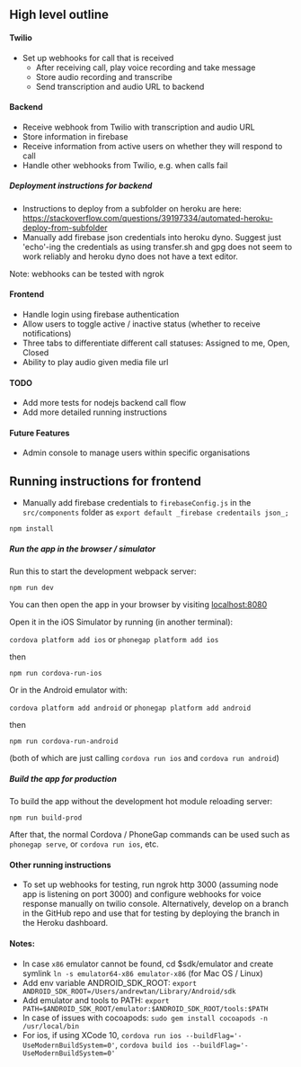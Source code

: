 ## High level outline 

#### Twilio

- Set up webhooks for call that is received
    - After receiving call, play voice recording and take message
    - Store audio recording and transcribe
    - Send transcription and audio URL to backend

#### Backend

- Receive webhook from Twilio with transcription and audio URL
- Store information in firebase
- Receive information from active users on whether they will respond to call
- Handle other webhooks from Twilio, e.g. when calls fail

##### Deployment instructions for backend
- Instructions to deploy from a subfolder on heroku are here: https://stackoverflow.com/questions/39197334/automated-heroku-deploy-from-subfolder
- Manually add firebase json credentials into heroku dyno. Suggest just 'echo'-ing the credentials as using transfer.sh and gpg does not seem to work reliably and heroku dyno does not have a text editor.

Note: webhooks can be tested with ngrok

#### Frontend

- Handle login using firebase authentication
- Allow users to toggle active / inactive status (whether to receive notifications)
- Three tabs to differentiate different call statuses: Assigned to me, Open, Closed
- Ability to play audio given media file url

#### TODO

- Add more tests for nodejs backend call flow
- Add more detailed running instructions


#### Future Features

- Admin console to manage users within specific organisations

## Running instructions for frontend

- Manually add firebase credentials to `firebaseConfig.js` in the `src/components` folder as `export default _firebase credentails json_;`

```
npm install
```

##### Run the app in the browser / simulator

Run this to start the development webpack server:

```
npm run dev
```

You can then open the app in your browser by visiting [localhost:8080](http://localhost:8080)

Open it in the iOS Simulator by running (in another terminal):

`cordova platform add ios` or `phonegap platform add ios`

then

```
npm run cordova-run-ios
```

Or in the Android emulator with:

`cordova platform add android` or `phonegap platform add android`

then

```
npm run cordova-run-android
```

(both of which are just calling `cordova run ios` and `cordova run android`)


##### Build the app for production

To build the app without the development hot module reloading server:

```
npm run build-prod
```

After that, the normal Cordova / PhoneGap commands can be used such as `phonegap serve`, or `cordova run ios`, etc.


#### Other running instructions

- To set up webhooks for testing, run ngrok http 3000 (assuming node app is listening on port 3000) and configure webhooks for voice response manually on twilio console. Alternatively, develop on a branch in the GitHub repo and use that for testing by deploying the branch in the Heroku dashboard.

#### Notes:

- In case `x86` emulator cannot be found, cd $sdk/emulator and create symlink `ln -s emulator64-x86 emulator-x86` (for Mac OS / Linux)
- Add env variable ANDROID_SDK_ROOT: `export ANDROID_SDK_ROOT=/Users/andrewtan/Library/Android/sdk`
- Add emulator and tools to PATH: `export PATH=$ANDROID_SDK_ROOT/emulator:$ANDROID_SDK_ROOT/tools:$PATH`
- In case of issues with cocoapods: `sudo gem install cocoapods -n /usr/local/bin`
- For ios, if using XCode 10, `cordova run ios --buildFlag='-UseModernBuildSystem=0'`, `cordova build ios --buildFlag='-UseModernBuildSystem=0'`